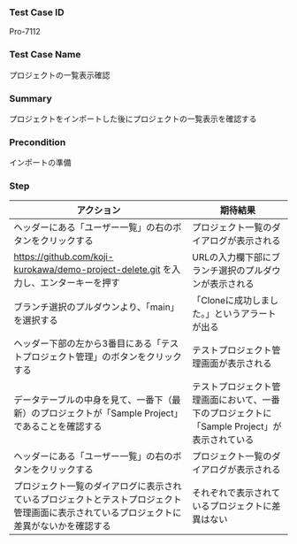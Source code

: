 ### Test Case ID
Pro-7112

### Test Case Name
プロジェクトの一覧表示確認

### Summary
プロジェクトをインポートした後にプロジェクトの一覧表示を確認する

### Precondition
インポートの準備

### Step
|  アクション |  期待結果  |
| ---- | ---- |
|  ヘッダーにある「ユーザー一覧」の右のボタンをクリックする  |  プロジェクト一覧のダイアログが表示される  |
|  https://github.com/koji-kurokawa/demo-project-delete.git を入力し、エンターキーを押す  |  URLの入力欄下部にブランチ選択のプルダウンが表示される  |
|  ブランチ選択のプルダウンより、「main」を選択する  |  「Cloneに成功しました。」というアラートが出る  |
|  ヘッダー下部の左から3番目にある「テストプロジェクト管理」のボタンをクリックする  |  テストプロジェクト管理画面が表示される  |
|  データテーブルの中身を見て、一番下（最新）のプロジェクトが「Sample Project」であることを確認する  |  テストプロジェクト管理画面において、一番下のプロジェクトに「Sample Project」が表示されている  |
|  ヘッダーにある「ユーザー一覧」の右のボタンをクリックする  |  プロジェクト一覧のダイアログが表示される  |
|  プロジェクト一覧のダイアログに表示されているプロジェクトとテストプロジェクト管理画面に表示されているプロジェクトに差異がないかを確認する  |  それぞれで表示されているプロジェクトに差異はない  |
